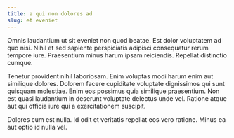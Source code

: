 ```yaml
---
title: a qui non dolores ad
slug: et eveniet
---
```


Omnis laudantium ut sit eveniet non quod beatae. Est dolor voluptatem ad quo nisi. Nihil et sed sapiente perspiciatis adipisci consequatur rerum tempore iure. Praesentium minus harum ipsam reiciendis. Repellat distinctio cumque.

Tenetur provident nihil laboriosam. Enim voluptas modi harum enim aut similique dolores. Dolorem facere cupiditate voluptate dignissimos qui sunt quisquam molestiae. Enim eos possimus quia similique praesentium. Non est quasi laudantium in deserunt voluptate delectus unde vel. Ratione atque aut qui officia iure qui a exercitationem suscipit.

Dolores cum est nulla. Id odit et veritatis repellat eos vero ratione. Minus ea aut optio id nulla vel.
